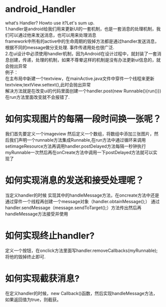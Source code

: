 # android_Handler
what‘s  Handler? Howto use it?Let's sum up.<br/>
1.handler是android给我们用来更新UI的一套机制，也是一套消息的处理机制，我们可以通过他来发送消息，也可以用来处理消息<br/>
framework中所有的active中的生命周期的毁掉方法都是通过handler发送消息，根据不同的message做分支处理.
事件传递用处也很广泛.<br/>
2.在ui设计中必须使用handler机制，因为Android在设计过程中，就封装了一套消息创建，传递，处理的机制，如果不尊晕这样的机制是没有办法更新ui信息的，就会抛出异常<br>
例子：<br>
在主布局中新建一个textview，在mainActive.java文件中穿件一个线程来更新textview,textView.settext(),此时会抛出异常<br>
解决方法就是在改变ui的代码里面创建一个handler.post(new Runnable(){run()})在run方法里面改变就不会报错了.<br>
# 如何实现图片的每隔一段时间换一张呢？
我们首先要定义一个imageview 然后定义一个数组，将数组中添加三张图片，然后我们声明一个runnable方法集成Runnable,在run方法中通过循环来调用setimageResource方法再调用handler.postDelayed方法每隔一秒钟执行myRunnable一次然后再在onCreate方法中调用一下postDelayed方法就可以实现了<br/>
# 如何实现消息的发送和接受处理呢？
当定义handler的时候 实现其中的handleMessage方法，在oncreate方法中还是通过穿件一个线程再创建一个message对象（handler.obtainMessage();） 通过handler.sendMessage（message.sendToTarget();）方法传出然后再handleMessage方法接受并使用
# 如何实现终止handler?
定义一个按钮，在onclick方法里面写handler.removeCallbacks(myRunnable);将他的毁掉终止即可.
# 如何实现截获消息?
 在定义handler的时候，new Callback()函数，然后实现handleMessage方法，如果返回值为true，则截获。
